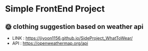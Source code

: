 # Simple FrontEnd Project

## :sun_with_face: clothing suggestion based on weather api

+ LINK : https://jiyoon1156.github.io/SideProject_WhatToWear/
+ API : https://openweathermap.org/api

